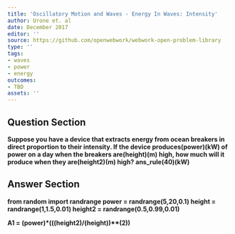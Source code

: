 ```yaml
---
title: 'Oscillatory Motion and Waves - Energy In Waves: Intensity'
author: Urone et. al
date: December 2017
editor: ''
source: https://github.com/openwebwork/webwork-open-problem-library
type: ''
tags:
- waves
- power
- energy
outcomes:
- TBD
assets: ''
---
```


## Question Section 

<b>
Suppose you have a device that extracts energy from ocean breakers in direct proportion to their intensity. If the device produces(power)(kW) of power on a day when the breakers are(height)(m) high, how much will it produce when they are(height2)(m) high?
ans_rule(40)(kW)


## Answer Section

from random import randrange
power = randrange(5,20,0.1)
height = randrange(1,1.5,0.01)
height2 = randrange(0.5,0.99,0.01)

A1 = (power)*(((height2)/(height))**(2))